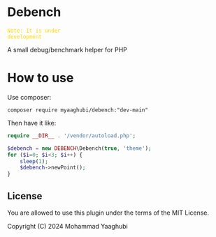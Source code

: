 # Debench
<code style="color : #FFD700">Note: It is under development</code>

A small debug/benchmark helper for PHP

# How to use

Use composer:
```shell
composer require myaaghubi/debench:"dev-main"
```
Then have it like:
```php
require __DIR__ . '/vendor/autoload.php';

$debench = new DEBENCH\Debench(true, 'theme');
for ($i=0; $i<3; $i++) {
    sleep(1);
    $debench->newPoint();
}
```

## License

You are allowed to use this plugin under the terms of the MIT License.

Copyright (C) 2024 Mohammad Yaaghubi
